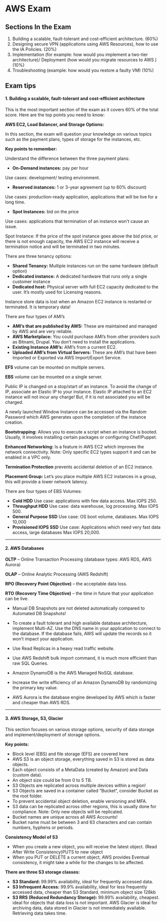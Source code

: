 # AWS Exam

## Sections In the Exam

1. Building a scalable, fault-tolerant and cost-efficient architecture. (60%)
2. Designing secure VPN (applications using AWS Resources), how to use the IA Policies.  (20%)
3. Implementation (for example:  how would you implement a two-tier architecture)/ Deployment (how would you migrate resources to AWS ) (10%)
4. Troubleshooting (example: how would you restore a faulty VM) (10%)

## Exam tips
#### 1. Building a scalable, fault-tolerant and cost-efficient architecture

This is the most important section of the exam as it covers 60% of the total score. Here are the top points you need to know:

**AWS EC2, Load Balancer, and Storage Options:**

In this section, the exam will question your knowledge on various topics such as the payment plans, types of storage for the instances, etc.

**Key points to remember:**

Understand the difference between the three payment plans:
* **On-Demand instances:** pay per hour

Use cases: development/ testing environment.

* **Reserved instances:** 1 or 3-year agreement (up to 60% discount)

Use cases: production-ready application, applications that will be live for a long time.

* **Spot Instances:** bid on the price

Use cases: applications that termination of an instance won’t cause an issue.

Spot Instance: If the price of the spot instance goes above the bid price, or there is not enough capacity, the AWS EC2 instance will receive a termination notice and will be terminated in two minutes.

There are three tenancy options:
* **Shared Tenancy:** Multiple instances run on the same hardware (default option)
* **Dedicated instance:** A dedicated hardware that runs only a single customer instance
* **Dedicated host:** Physical server with full EC2 capacity dedicated to the user. It’s mostly used for Licensing reasons.

Instance store data is lost when an Amazon EC2 instance is restarted or terminated. It is temporary data!

There are four types of AMI’s
* **AMI’s that are published by AWS:** These are maintained and managed by AWS and are very reliable.
* **AWS Marketplace:** You could purchase AMI’s from other providers such as Bitnami, Drupal. You don’t need to install the applications.
* **Existing Instance AMI’s:** AMI’s from a current EC2.
* **Uploaded AMI’s from Virtual Servers:**  These are AMI’s that have been Imported or Exported via AWS Import/Export Service.

**EFS** volume can be mounted on multiple servers.

**EBS** volume can be mounted on a single server.

Public IP is changed on a stop/start of an instance. To avoid the change of IP,  associate an Elastic IP to your instance.
Elastic IP attached to an EC2 instance will not incur any charge! But, if it is not associated you will be charged.

A newly launched Window Instance can be accessed via the Random Password which AWS generates upon the completion of the instance creation.

**Bootstrapping:** Allows you to execute a script when an instance is booted.  Usually, it involves installing certain packages or configuring Chef/Puppet.

**Enhanced Networking:** Is a feature in AWS EC2 which improves the network connectivity. Note: Only specific EC2 types support it and can be enabled in a VPC only.

**Termination Protection** prevents accidental deletion of an EC2 instance.

**Placement Group:**  Let’s you place multiple AWS EC2 instances in a group, this will provide a lower network latency.

There are four types of EBS Volumes:
* **Cold HDD** Use case: applications with few data access. Max IOPS 250.
* **Throughput HDD** Use case: data warehouse, log processing. Max IOPS 500.
* **General Purpose SSD** Use case: OS boot volume, databases. Max IOPS 10,000
* **Provisioned IOPS SSD** Use case: Applications which need very fast data access, large databases Max IOPS 20,000.
---

#### 2. AWS Databases

**OLTP** – Online Transaction Processing (database types: AWS RDS, AWS Aurora)

**OLAP** – Online Analytic Processing (AWS Redshift)

**RPO (Recovery Point Objective)** – the acceptable data loss.

**RTO (Recovery Time Objective)** – the time in future that your application can be live.

* Manual DB Snapshots are not deleted automatically compared to Automated DB Snapshots!

* To create a fault tolerant and high available database architecture, implement Multi-AZ.
Use the DNS name in your application to connect to the database. If the database fails, AWS will update the records so it won’t impact your application.

* Use Read Replicas in a heavy read traffic website.

* Use AWS Redshift bulk import command, it is much more efficient than raw SQL Queries.

* Amazon DynamoDB is the AWS Managed NoSQL database.

* Increase the write efficiency of an Amazon DynamoDB by randomizing the primary key value.

* AWS Aurora is the database engine developed by AWS which is faster and cheaper than AWS RDS.
---

#### 3. AWS Storage, S3, Glacier
This section focuses on various storage options, security of data storage and implement/deployment of storage options.

**Key points:**

* Block level (EBS) and file storage (EFS) are covered here
* AWS S3 is an object storage, everything saved in S3 is stored as data objects.
* Each object consists of a MetaData (created by Amazon) and Data (custom data).
* An object size could be from 0 to 5 TB.
* S3 Objects are replicated across multiple devices within a region!
* S3 Objects are saved in a container called “Bucket“, consider Bucket as the root folder.
* To prevent accidental object deletion, enable versioning and MFA.
* S3 data can be replicated across other regions, this is usually done for compliance. Note: Only new objects will be replicated.
* Bucket names are unique across all AWS Accounts!
* Bucket name must be between 3 and 63 characters and can contain numbers, hyphens or periods.

**Consistency Model of S3**

* When you create a new object, you will receive the latest object. (Read After Write Consistency)PUTS to new object
* When you PUT or DELETE a current object,  AWS provides Eventual consistency, it might take a while for the changes to be affected.

**There are three S3 storage classes:**
* **S3 Standard:** 99.99% availability, ideal for frequently accessed data.
* **S3 Infrequent Access:** 99.9% availability, ideal for less frequently accessed data, cheaper than S3 Standard, minimum object size 128kb
* **S3 RRS (Reduced Redundancy Storage):** 99.99% availability, cheapest. ideal for objects that data loss is not important.
AWS Glacier is ideal for archiving data, data stored in Glacier is not immediately available. Retrieving data takes time.
